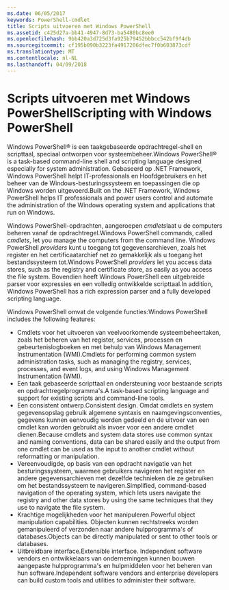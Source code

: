 ```yaml
---
ms.date: 06/05/2017
keywords: PowerShell-cmdlet
title: Scripts uitvoeren met Windows PowerShell
ms.assetid: c425d27a-bb41-4947-8d73-ba5480bc8ee0
ms.openlocfilehash: 9bb420a3d725d3fa925b79452bbbcc542bf9f4db
ms.sourcegitcommit: cf195b090b3223fa4917206dfec7f0b603873cdf
ms.translationtype: MT
ms.contentlocale: nl-NL
ms.lasthandoff: 04/09/2018
---
```

# <a name="scripting-with-windows-powershell"></a><span data-ttu-id="4e9e9-103">Scripts uitvoeren met Windows PowerShell</span><span class="sxs-lookup"><span data-stu-id="4e9e9-103">Scripting with Windows PowerShell</span></span>

<span data-ttu-id="4e9e9-104">Windows PowerShell® is een taakgebaseerde opdrachtregel-shell en scripttaal, speciaal ontworpen voor systeembeheer.</span><span class="sxs-lookup"><span data-stu-id="4e9e9-104">Windows PowerShell® is a task-based command-line shell and scripting language designed especially for system administration.</span></span> <span data-ttu-id="4e9e9-105">Gebaseerd op .NET Framework, Windows PowerShell helpt IT-professionals en Hoofdgebruikers en het beheer van de Windows-besturingssysteem en toepassingen die op Windows worden uitgevoerd.</span><span class="sxs-lookup"><span data-stu-id="4e9e9-105">Built on the .NET Framework, Windows PowerShell helps IT professionals and power users control and automate the administration of the Windows operating system and applications that run on Windows.</span></span>

<span data-ttu-id="4e9e9-106">Windows PowerShell-opdrachten, aangeroepen *cmdlets*laat u de computers beheren vanaf de opdrachtregel.</span><span class="sxs-lookup"><span data-stu-id="4e9e9-106">Windows PowerShell commands, called *cmdlets*, let you manage the computers from the command line.</span></span> <span data-ttu-id="4e9e9-107">Windows PowerShell *providers* kunt u toegang tot gegevensarchieven, zoals het register en het certificaatarchief net zo gemakkelijk als u toegang het bestandssysteem tot.</span><span class="sxs-lookup"><span data-stu-id="4e9e9-107">Windows PowerShell *providers* let you access data stores, such as the registry and certificate store, as easily as you access the file system.</span></span> <span data-ttu-id="4e9e9-108">Bovendien heeft Windows PowerShell een uitgebreide parser voor expressies en een volledig ontwikkelde scripttaal.</span><span class="sxs-lookup"><span data-stu-id="4e9e9-108">In addition, Windows PowerShell has a rich expression parser and a fully developed scripting language.</span></span>

<span data-ttu-id="4e9e9-109">Windows PowerShell omvat de volgende functies:</span><span class="sxs-lookup"><span data-stu-id="4e9e9-109">Windows PowerShell includes the following features:</span></span>

- <span data-ttu-id="4e9e9-110">Cmdlets voor het uitvoeren van veelvoorkomende systeembeheertaken, zoals het beheren van het register, services, processen en gebeurtenislogboeken en met behulp van Windows Management Instrumentation (WMI).</span><span class="sxs-lookup"><span data-stu-id="4e9e9-110">Cmdlets for performing common system administration tasks, such as managing the registry, services, processes, and event logs, and using Windows Management Instrumentation (WMI).</span></span>
- <span data-ttu-id="4e9e9-111">Een taak gebaseerde scripttaal en ondersteuning voor bestaande scripts en opdrachtregelprogramma's.</span><span class="sxs-lookup"><span data-stu-id="4e9e9-111">A task-based scripting language and support for existing scripts and command-line tools.</span></span>
- <span data-ttu-id="4e9e9-112">Een consistent ontwerp.</span><span class="sxs-lookup"><span data-stu-id="4e9e9-112">Consistent design.</span></span> <span data-ttu-id="4e9e9-113">Omdat cmdlets en system gegevensopslag gebruik algemene syntaxis en naamgevingsconventies, gegevens kunnen eenvoudig worden gedeeld en de uitvoer van een cmdlet kan worden gebruikt als invoer voor een andere cmdlet dienen.</span><span class="sxs-lookup"><span data-stu-id="4e9e9-113">Because cmdlets and system data stores use common syntax and naming conventions, data can be shared easily and the output from one cmdlet can be used as the input to another cmdlet without reformatting or manipulation.</span></span>
- <span data-ttu-id="4e9e9-114">Vereenvoudigde, op basis van een opdracht navigatie van het besturingssysteem, waarmee gebruikers navigeren het register en andere gegevensarchieven met dezelfde technieken die ze gebruiken om het bestandssysteem te navigeren.</span><span class="sxs-lookup"><span data-stu-id="4e9e9-114">Simplified, command-based navigation of the operating system, which lets users navigate the registry and other data stores by using the same techniques that they use to navigate the file system.</span></span>
- <span data-ttu-id="4e9e9-115">Krachtige mogelijkheden voor het manipuleren.</span><span class="sxs-lookup"><span data-stu-id="4e9e9-115">Powerful object manipulation capabilities.</span></span> <span data-ttu-id="4e9e9-116">Objecten kunnen rechtstreeks worden gemanipuleerd of verzonden naar andere hulpprogramma's of databases.</span><span class="sxs-lookup"><span data-stu-id="4e9e9-116">Objects can be directly manipulated or sent to other tools or databases.</span></span>
- <span data-ttu-id="4e9e9-117">Uitbreidbare interface.</span><span class="sxs-lookup"><span data-stu-id="4e9e9-117">Extensible interface.</span></span> <span data-ttu-id="4e9e9-118">Independent software vendors en ontwikkelaars van ondernemingen kunnen bouwen aangepaste hulpprogramma's en hulpmiddelen voor het beheren van hun software.</span><span class="sxs-lookup"><span data-stu-id="4e9e9-118">Independent software vendors and enterprise developers can build custom tools and utilities to administer their software.</span></span>